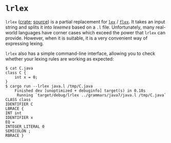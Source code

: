# `lrlex`

`lrlex` ([crate](https://crates.io/crates/lrlex);
[source](https://github.com/softdevteam/grmtools/tree/master/lrlex)) is a
partial replacement for [`lex`](http://dinosaur.compilertools.net/lex/index.html) /
[`flex`](https://westes.github.io/flex/manual/). It takes an input string and
splits it into *lexemes* based on a `.l` file. Unfortunately, many real-world
languages have corner cases which exceed the power that `lrlex` can provide.
However, when it is suitable, it is a very convenient way of expressing lexing.

`lrlex` also has a simple command-line interface, allowing you to check whether
your lexing rules are working as expected:

```ignore
$ cat C.java
class C {
    int x = 0;
}
$ cargo run --lrlex java.l /tmp/C.java
    Finished dev [unoptimized + debuginfo] target(s) in 0.18s
     Running `target/debug/lrlex ../grammars/java7/java.l /tmp/C.java`
CLASS class
IDENTIFIER C
LBRACE {
INT int
IDENTIFIER x
EQ =
INTEGER_LITERAL 0
SEMICOLON ;
RBRACE }
```
